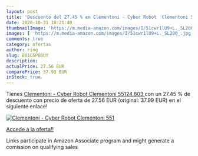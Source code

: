 ```yaml
---
layout: post
title: 'Descuento del 27.45 % en Clementoni - Cyber Robot  Clementoni 551'
date: 2020-10-31 18:21:40
thumbnailImage: 'https://m.media-amazon.com/images/I/51cwr1lU9+L._SL200_.jpg'
images: [ 'https://m.media-amazon.com/images/I/51cwr1lU9+L._SL200_.jpg' ]
comments: true
category: ofertas
author: ring
slug: B01G5PB8UY
description:
actualPrice: 27.56 EUR
comparePrice: 37.99 EUR
inStock: true
---
```


Tienes [Clementoni - Cyber Robot  Clementoni 55124.803 ](https://www.amazon.es/dp/B01G5PB8UY/?tag=tolees-21) con un 27.45 % de descuento con precio de oferta de 27.56 EUR (original: 37.99 EUR) en el siguiente enlace!

[![Clementoni - Cyber Robot  Clementoni 551](https://m.media-amazon.com/images/I/51cwr1lU9+L._SL200_.jpg)](https://www.amazon.es/dp/B01G5PB8UY/?tag=tolees-21)

[Accede a la oferta!!](https://www.amazon.es/dp/B01G5PB8UY/?tag=tolees-21)

Links participate in Amazon Associate program and might generate a comission on qualifying sales


